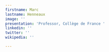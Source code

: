 ```yaml
---
firstname: Marc
lastname: Henneaux
image: ''
presentation: 'Professor, Collège de France '
linkedin: ''
twitter: ''
wikipedia: ''

---
```

